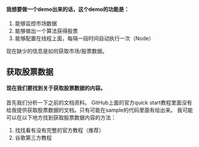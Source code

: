 #### 我想要做一个demo出来的话，这个demo的功能是：
1.	能够监控市场数据
2.	能够做出一个算法获得股票
3.	能够配置在线程上面，每隔一段时间自动执行一次（Node）

现在缺少的信息是如何获取市场/股票数据。

## 获取股票数据

#### 现在我们要找到关于获取股票数据的内容。

首先我们分析一下之前的文档资料。
GitHub上面的官方quick start教程里面没有给我提供获取股票数据的文档。只有可能在sample的代码里面有给出来。
我可能可以在以下地方找到获取股票数据内容的方法：
1.	找找看有没有完整的官方教程（推荐）
2.	谷歌第三方教程


